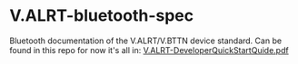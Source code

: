 # V.ALRT-bluetooth-spec
Bluetooth documentation of the  V.ALRT/V.BTTN device standard.
Can be found in this repo for now it's all in: [V.ALRT-DeveloperQuickStartQuide.pdf](https://github.com/HoyosIntegrity/V.ALRT-bluetooth-spec)
